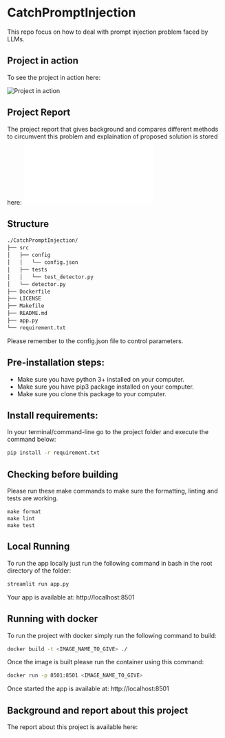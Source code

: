 # CatchPromptInjection
This repo focus on how to deal with prompt injection problem faced by LLMs.

## Project in action
To see the project in action here:

![Project in action](docs/CatchPromptInjection.gif)

## Project Report
The project report that gives background and compares different methods to circumvent this problem and explaination of proposed solution is stored here: ![Project Report](docs/CatchPromptInjection.pdf)
## Structure
````bash
./CatchPromptInjection/
├── src
│   ├── config
│   │   └── config.json
│   ├── tests
│   │   └── test_detector.py
│   └── detector.py
├── Dockerfile
├── LICENSE
├── Makefile
├── README.md
├── app.py
└── requirement.txt
````
Please remember to the config.json file to control parameters.

## Pre-installation steps:
- Make sure you have python 3+ installed on your computer.
- Make sure you have pip3 package installed on your computer.
- Make sure you clone this package to your computer.

## Install requirements: 
In your terminal/command-line go to the project folder and execute the command below:
```bash
pip install -r requirement.txt
```
## Checking before building
Please run these make commands to make sure the formatting, linting and tests are working.
````commandline
make format
make lint
make test
````

## Local Running 
To run the app locally just run the following command in bash in the root directory of the folder:
````bash
streamlit run app.py
````
Your app is available at: http://localhost:8501

## Running with docker
To run the project with docker simply run the following command to build:
```bash
docker build -t <IMAGE_NAME_TO_GIVE> ./
```
Once the image is built please run the container using this command:
````bash
docker run -p 8501:8501 <IMAGE_NAME_TO_GIVE>
````
Once started the app is available at: http://localhost:8501

## Background and report about this project
The report about this project is available here: 